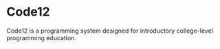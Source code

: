 # Code12
Code12 is a programming system designed for introductory college-level programming education.
